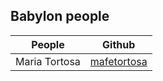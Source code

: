 ## Babylon people

| People        | Github        |
| ------------- |:-------------:|
| Maria Tortosa |[mafetortosa](https://github.com/mafetortosa)|
